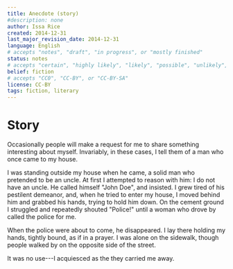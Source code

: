 ```yaml
---
title: Anecdote (story)
#description: none
author: Issa Rice
created: 2014-12-31
last_major_revision_date: 2014-12-31
language: English
# accepts "notes", "draft", "in progress", or "mostly finished"
status: notes
# accepts "certain", "highly likely", "likely", "possible", "unlikely", "highly unlikely", "remote", "impossible", "log", "emotional", or "fiction"
belief: fiction
# accepts "CC0", "CC-BY", or "CC-BY-SA"
license: CC-BY
tags: fiction, literary
---
```


# Story

Occasionally people will make a request for me to share something interesting about myself.
Invariably, in these cases, I tell them of a man who once came to my house.

I was standing outside my house when he came, a solid man who pretended to be an uncle.
At first I attempted to reason with him: I do not have an uncle.
He called himself "John Doe", and insisted.
I grew tired of his pestilent demeanor, and, when he tried to enter my house, I moved behind him and grabbed his hands, trying to hold him down.
On the cement ground I struggled and repeatedly shouted "Police!" until a woman who drove by called the police for me.

When the police were about to come, he disappeared.
I lay there holding my hands, tightly bound, as if in a prayer.
I was alone on the sidewalk, though people walked by on the opposite side of the street.

It was no use---I acquiesced as the they carried me away.
